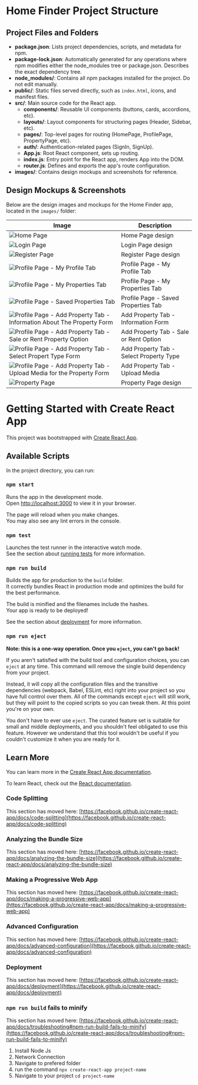# Home Finder Project Structure

## Project Files and Folders

- **package.json**: Lists project dependencies, scripts, and metadata for npm.
- **package-lock.json**: Automatically generated for any operations where npm modifies either the node_modules tree or package.json. Describes the exact dependency tree.
- **node_modules/**: Contains all npm packages installed for the project. Do not edit manually.
- **public/**: Static files served directly, such as `index.html`, icons, and manifest files.
- **src/**: Main source code for the React app.
	- **components/**: Reusable UI components (buttons, cards, accordions, etc).
	- **layouts/**: Layout components for structuring pages (Header, Sidebar, etc).
	- **pages/**: Top-level pages for routing (HomePage, ProfilePage, PropertyPage, etc).
	- **auth/**: Authentication-related pages (SignIn, SignUp).
	- **App.js**: Root React component, sets up routing.
	- **index.js**: Entry point for the React app, renders App into the DOM.
	- **router.js**: Defines and exports the app's route configuration.
- **images/**: Contains design mockups and screenshots for reference.

## Design Mockups & Screenshots

Below are the design images and mockups for the Home Finder app, located in the `images/` folder:

| Image | Description |
|-------|-------------|
| ![Home Page](images/Home%20Page.png) | Home Page design |
| ![Login Page](images/Login%20Page.png) | Login Page design |
| ![Register Page](images/Register%20Page.png) | Register Page design |
| ![Profile Page - My Profile Tab](images/Profile%20Page%20-%20My%20Profile%20Tab.png) | Profile Page - My Profile Tab |
| ![Profile Page - My Properties Tab](images/Profile%20Page%20-%20My%20Properties%20Tab.png) | Profile Page - My Properties Tab |
| ![Profile Page - Saved Properties Tab](images/Profile%20Page%20-%20Saved%20Properties%20Tab.png) | Profile Page - Saved Properties Tab |
| ![Profile Page - Add Property Tab - Information About The Property Form](images/Profile%20Page%20-%20Add%20Property%20Tab%20-%20Information%20About%20The%20Property%20Form.png) | Add Property Tab - Information Form |
| ![Profile Page - Add Property Tab - Sale or Rent Property Option](images/Profile%20Page%20-%20Add%20Property%20Tab%20-%20Sale%20or%20Rent%20Property%20Option.png) | Add Property Tab - Sale or Rent Option |
| ![Profile Page - Add Property Tab - Select Propert Type Form](images/Profile%20Page%20-%20Add%20Property%20Tab%20-%20Select%20Propert%20Type%20Form.png) | Add Property Tab - Select Property Type |
| ![Profile Page - Add Property Tab - Upload Media for the Property Form](images/Profile%20Page%20-%20Add%20Property%20Tab%20-%20Upload%20Media%20for%20the%20Property%20Form.png) | Add Property Tab - Upload Media |
| ![Property Page](images/Property%20Page.png) | Property Page design |

# Getting Started with Create React App

This project was bootstrapped with [Create React App](https://github.com/facebook/create-react-app).

## Available Scripts

In the project directory, you can run:

### `npm start`

Runs the app in the development mode.\
Open [http://localhost:3000](http://localhost:3000) to view it in your browser.

The page will reload when you make changes.\
You may also see any lint errors in the console.

### `npm test`

Launches the test runner in the interactive watch mode.\
See the section about [running tests](https://facebook.github.io/create-react-app/docs/running-tests) for more information.

### `npm run build`

Builds the app for production to the `build` folder.\
It correctly bundles React in production mode and optimizes the build for the best performance.

The build is minified and the filenames include the hashes.\
Your app is ready to be deployed!

See the section about [deployment](https://facebook.github.io/create-react-app/docs/deployment) for more information.

### `npm run eject`

**Note: this is a one-way operation. Once you `eject`, you can't go back!**

If you aren't satisfied with the build tool and configuration choices, you can `eject` at any time. This command will remove the single build dependency from your project.

Instead, it will copy all the configuration files and the transitive dependencies (webpack, Babel, ESLint, etc) right into your project so you have full control over them. All of the commands except `eject` will still work, but they will point to the copied scripts so you can tweak them. At this point you're on your own.

You don't have to ever use `eject`. The curated feature set is suitable for small and middle deployments, and you shouldn't feel obligated to use this feature. However we understand that this tool wouldn't be useful if you couldn't customize it when you are ready for it.

## Learn More

You can learn more in the [Create React App documentation](https://facebook.github.io/create-react-app/docs/getting-started).

To learn React, check out the [React documentation](https://reactjs.org/).

### Code Splitting

This section has moved here: [https://facebook.github.io/create-react-app/docs/code-splitting](https://facebook.github.io/create-react-app/docs/code-splitting)

### Analyzing the Bundle Size

This section has moved here: [https://facebook.github.io/create-react-app/docs/analyzing-the-bundle-size](https://facebook.github.io/create-react-app/docs/analyzing-the-bundle-size)

### Making a Progressive Web App

This section has moved here: [https://facebook.github.io/create-react-app/docs/making-a-progressive-web-app](https://facebook.github.io/create-react-app/docs/making-a-progressive-web-app)

### Advanced Configuration

This section has moved here: [https://facebook.github.io/create-react-app/docs/advanced-configuration](https://facebook.github.io/create-react-app/docs/advanced-configuration)

### Deployment

This section has moved here: [https://facebook.github.io/create-react-app/docs/deployment](https://facebook.github.io/create-react-app/docs/deployment)

### `npm run build` fails to minify

This section has moved here: [https://facebook.github.io/create-react-app/docs/troubleshooting#npm-run-build-fails-to-minify](https://facebook.github.io/create-react-app/docs/troubleshooting#npm-run-build-fails-to-minify)


1. Install Node Js
2. Network Connection
3. Navigate to prefered folder
4. run the command `npx create-react-app project-name`
5. Navigate to your project `cd project-name`